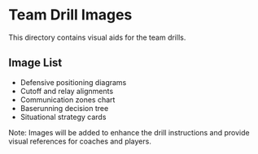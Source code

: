 # Team Drill Images

This directory contains visual aids for the team drills.

## Image List

- Defensive positioning diagrams
- Cutoff and relay alignments
- Communication zones chart
- Baserunning decision tree
- Situational strategy cards

Note: Images will be added to enhance the drill instructions and provide visual references for coaches and players.
